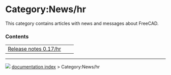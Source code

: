 # Category:News/hr
This category contains articles with news and messages about FreeCAD.

### Contents

|     |     |     |
| --- | --- | --- |
| [Release notes 0.17/hr](Release_notes_0.17/hr.md) |



---
![](images/Right_arrow.png) [documentation index](../README.md) > Category:News/hr
